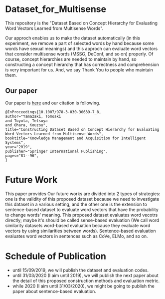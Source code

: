 # Dataset_for_Multisense
This repository is the "Dataset Based on Concept Hierarchy for Evaluating Word Vectors Learned from Multisense Words".

Our approch enables us to make the dataset automatically (in this experiment, we remove a part of selected words by hand because some words have sexual meanings) and this approch can evaluate word vectors that consider multisense words (MSSG, DeConf, and so on) properly.
Of course, concept hierarchies are needed to maintain by hand, so constructing a concept hierarchy that has correctness and comprehension is very important for us. And, we say Thank You to people who maintain them.

## Our paper
Our paper is [here](https://link.springer.com/chapter/10.1007/978-3-030-30639-7_8) and our citation is following.
```
@InProceedings{10.1007/978-3-030-30639-7_8,
author="Yamazaki, Tomoaki
and Toyota, Tetsuya
and Ohara, Kouzou",
title="Constructing Dataset Based on Concept Hierarchy for Evaluating Word Vectors Learned from Multisense Words",
booktitle="Knowledge Management and Acquisition for Intelligent Systems",
year="2019",
publisher="Springer International Publishing",
pages="81--96",
}
```

# Future Work
This paper provides 
Our future works are divided into 2 types of strategies:
one is the validity of this proposed dataset because we need to investigate this dataset in a various setting, and the other one is the extension to sentence-based dataset to evaluate word vectors that have the probability to change words' meaning.
This proposed dataset evaluates word vecotrs directly; maybe it's should be called sense-based evaluation (We call word similarity datasets word-based evaluation because they evaluate word vectors by using similarities between words).
Sentence-based evaluation evaluates word vectors in sentences such as CoVe, ELMo, and so on.

# Schedule of Publication
- until 15/09/2019, we will publish the dataset and evaluation codes.
- until 31/03/2020 (I aim until 2019), we will publish the next paper about the detail of this proposed construction methods and evaluation metric.
- while 2020 (I aim until 31/03/2020), we might be going to publish the paper about sentence-based evaluation.
